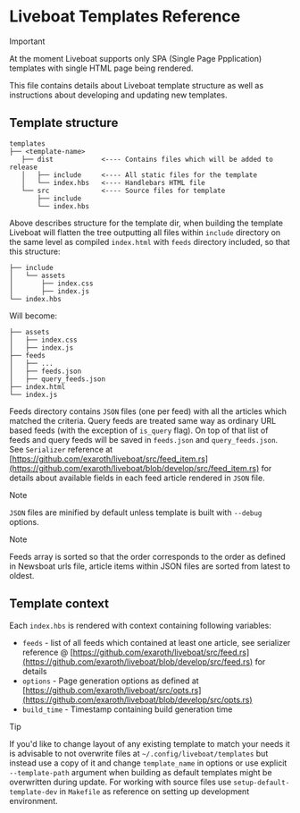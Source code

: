 # Liveboat Templates Reference

> [!IMPORTANT]
> At the moment Liveboat supports only SPA (Single Page Ppplication) templates with single HTML page being rendered.

This file contains details about Liveboat template structure as well as instructions about developing and updating new templates.

## Template structure

```
templates
├── <template-name>
   ├── dist            <---- Contains files which will be added to release
   │   ├── include     <---- All static files for the template
   │   └── index.hbs   <---- Handlebars HTML file
   └── src             <---- Source files for template
       ├── include
       └── index.hbs
```

Above describes structure for the template dir, when building the template Liveboat will flatten the tree outputting all files within `include` directory on the same level as compiled `index.html` with `feeds` directory included, so that this structure:

```
├── include
│   └── assets
│       ├── index.css
│       ├── index.js
└── index.hbs
```

Will become:

```
├── assets
│   ├── index.css
│   ├── index.js
├── feeds
│   ├── ...
│   ├── feeds.json
│   ├── query_feeds.json
├── index.html
└── index.js
```

Feeds directory contains `JSON` files (one per feed) with all the articles which matched the criteria. Query feeds are treated same way as ordinary URL based feeds (with the exception of `is_query` flag). On top of that list of feeds and query feeds will be saved in `feeds.json` and `query_feeds.json`. See `Serializer` reference at [https://github.com/exaroth/liveboat/src/feed_item.rs](https://github.com/exaroth/liveboat/blob/develop/src/feed_item.rs) for details about available  fields in each feed article rendered in `JSON` file.

> [!NOTE]
> `JSON` files are minified by default unless template is built with `--debug` options. <br/>
 
> [!NOTE]
> Feeds array is sorted so that the order corresponds to the order as defined in Newsboat urls file, article items within JSON files are sorted from latest to oldest.


## Template context

Each `index.hbs` is rendered with context containing following variables:

- `feeds` - list of all feeds which contained at least one article, see serializer reference @ [https://github.com/exaroth/liveboat/src/feed.rs](https://github.com/exaroth/liveboat/blob/develop/src/feed.rs) for details
- `options` - Page generation options as defined at [https://github.com/exaroth/liveboat/src/opts.rs](https://github.com/exaroth/liveboat/blob/develop/src/opts.rs)
- `build_time` - Timestamp containing build generation time

> [!TIP]
> If you'd like to change layout of any existing template to match your needs it is advisable to not overwrite files at `~/.config/liveboat/templates` but instead use a copy of it and change `template_name` in options or use explicit `--template-path` argument when building as default templates might be overwritten during update. For working with source files use `setup-default-template-dev` in `Makefile` as reference on setting up development environment.

